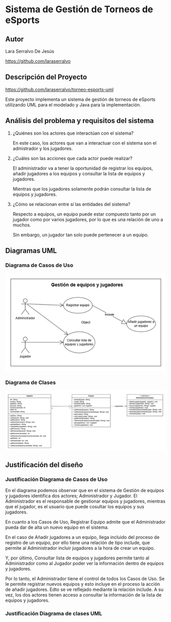 # Sistema de Gestión de Torneos de eSports

## Autor
Lara Serralvo De Jesús

https://github.com/laraserralvo

## Descripción del Proyecto

https://github.com/laraserralvo/torneo-esports-uml

Este proyecto implementa un sistema de gestión de torneos de eSports utilizando 
UML para el modelado y Java para la implementación.

## Análisis del problema y requisitos del sistema

1. ¿Quiénes son los actores que interactúan con el sistema?

    En este caso, los actores que van a interactuar con el sistema son el admistrador
    y los jugadores.

2. ¿Cuáles son las acciones que cada actor puede realizar?

    El administrador va a tener la oportunidad de registrar los equipos, añadir jugadores
    a los equipos y consultar la lista de equipos y jugadores.

    Mientras que los jugadores solamente podrán consultar la lista de equipos y jugadores.


3. ¿Cómo se relacionan entre sí las entidades del sistema?

    Respecto a equipos, un equipo puede estar compuesto tanto por un jugador como por varios
    jugadores, por lo que es una relación de uno a muchos.

    Sin embargo, un jugador tan solo puede pertenecer a un equipo.

## Diagramas UML
### Diagrama de Casos de Uso

![Diagrama de casos de uso](diagrams/casos-uso.png)

### Diagrama de Clases

![Diagrama de clases](diagrams/clases.png)

## Justificación del diseño

### Justificación Diagrama de Casos de Uso

En el diagrama podemos observar que en el sistema de Gestión de equipos y jugadores identifica dos actores; Administrador y Jugador. El Administrador es el responsable de gestionar equipos y jugadores, mientras que el jugador, es el usuario que puede cosultar los equipos y sus jugadores.

En cuanto a los Casos de Uso, Registrar Equipo admite que el Administrador pueda dar de alta un nuevo equipo en el sistema. 

En el caso de Añadir jugadores a un equipo, llega incluido del proceso de registro de un equipo, por ello tiene una relación de tipo include, que permite al Administrador incluir jugadores a la hora de crear un equipo.

Y, por último, Consultar lista de equipos y jugadores permite tanto al Administrador como al Jugador poder ver la información dentro de equipos y jugadores.

Por lo tanto, el Administrador tiene el control de todos los Casos de Uso. Se le permite registrar nuevos equipos y esto incluye en el proceso la acción de añadir jugadores. Edto se ve reflejado mediante la relación include. A su vez, los dos actores tienen acceso a consultar la información de la lista de equipos y jugadores.

### Justificación Diagrama de clases UML


